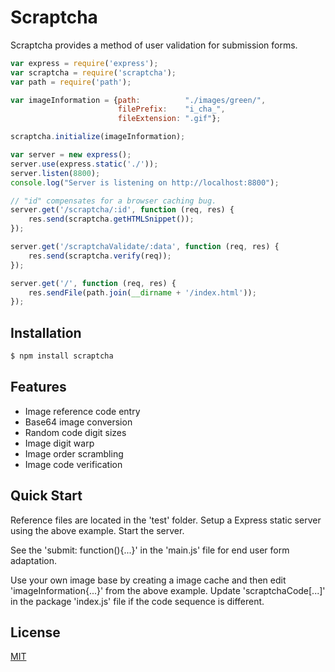 # Scraptcha
Scraptcha provides a method of user validation for submission forms.

```js
var express = require('express');
var scraptcha = require('scraptcha');
var path = require('path');

var imageInformation = {path:          "./images/green/",
                        filePrefix:    "i_cha_",
                        fileExtension: ".gif"};

scraptcha.initialize(imageInformation);

var server = new express();
server.use(express.static('./'));
server.listen(8800);
console.log("Server is listening on http://localhost:8800");

// "id" compensates for a browser caching bug.
server.get('/scraptcha/:id', function (req, res) {
    res.send(scraptcha.getHTMLSnippet());
});

server.get('/scraptchaValidate/:data', function (req, res) {
    res.send(scraptcha.verify(req));
});

server.get('/', function (req, res) {    
    res.sendFile(path.join(__dirname + '/index.html'));
});
```

## Installation

```bash
$ npm install scraptcha
```

## Features

  * Image reference code entry
  * Base64 image conversion
  * Random code digit sizes
  * Image digit warp
  * Image order scrambling
  * Image code verification

## Quick Start

Reference files are located in the 'test' folder.  Setup a Express static server 
using the above example.  Start the server.

See the 'submit: function(){...}' in the 'main.js' file for end user form adaptation.

Use your own image base by creating a image cache and then edit 'imageInformation{...}' 
from the above example.  Update 'scraptchaCode[...]' in the package 'index.js' file if the
code sequence is different.

## License

  [MIT](LICENSE)